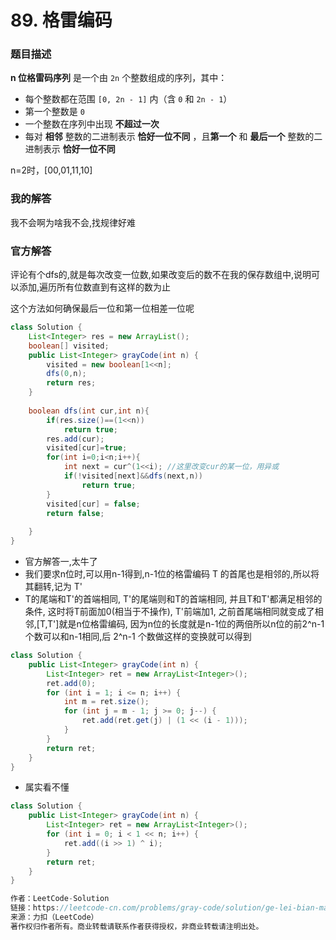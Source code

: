 # 89. 格雷编码

### 题目描述

**n 位格雷码序列** 是一个由 `2n` 个整数组成的序列，其中：

- 每个整数都在范围 `[0, 2n - 1]` 内（含 `0` 和 `2n - 1`）
- 第一个整数是 `0`
- 一个整数在序列中出现 **不超过一次**
- 每对 **相邻** 整数的二进制表示 **恰好一位不同** ，且**第一个** 和 **最后一个** 整数的二进制表示 **恰好一位不同**

n=2时，[00,01,11,10]

### 我的解答

我不会啊为啥我不会,找规律好难

### 官方解答

评论有个dfs的,就是每次改变一位数,如果改变后的数不在我的保存数组中,说明可以添加,遍历所有位数直到有这样的数为止

这个方法如何确保最后一位和第一位相差一位呢

```java
class Solution {
    List<Integer> res = new ArrayList();
    boolean[] visited;
    public List<Integer> grayCode(int n) {
        visited = new boolean[1<<n];
        dfs(0,n);
        return res;
    }
    
    boolean dfs(int cur,int n){ 
        if(res.size()==(1<<n))
            return true;
        res.add(cur);
        visited[cur]=true;
        for(int i=0;i<n;i++){
            int next = cur^(1<<i); //这里改变cur的某一位，用异或
            if(!visited[next]&&dfs(next,n))
                return true;
        }
        visited[cur] = false;
        return false;
        
    }
}
```

- 官方解答一,太牛了
- 我们要求n位时,可以用n-1得到,n-1位的格雷编码 T 的首尾也是相邻的,所以将其翻转,记为 T' 
- T的尾端和T'的首端相同, T'的尾端则和T的首端相同, 并且T和T'都满足相邻的条件, 这时将T前面加0(相当于不操作), T'前端加1, 之前首尾端相同就变成了相邻,[T,T']就是n位格雷编码, 因为n位的长度就是n-1位的两倍所以n位的前2^n-1 个数可以和n-1相同,后 2^n-1 个数做这样的变换就可以得到

```java
class Solution {
    public List<Integer> grayCode(int n) {
        List<Integer> ret = new ArrayList<Integer>();
        ret.add(0);
        for (int i = 1; i <= n; i++) {
            int m = ret.size();
            for (int j = m - 1; j >= 0; j--) {
                ret.add(ret.get(j) | (1 << (i - 1)));
            }
        }
        return ret;
    }
}
```

- 属实看不懂

```java
class Solution {
    public List<Integer> grayCode(int n) {
        List<Integer> ret = new ArrayList<Integer>();
        for (int i = 0; i < 1 << n; i++) {
            ret.add((i >> 1) ^ i);
        }
        return ret;
    }
}

作者：LeetCode-Solution
链接：https://leetcode-cn.com/problems/gray-code/solution/ge-lei-bian-ma-by-leetcode-solution-cqi7/
来源：力扣（LeetCode）
著作权归作者所有。商业转载请联系作者获得授权，非商业转载请注明出处。
```




